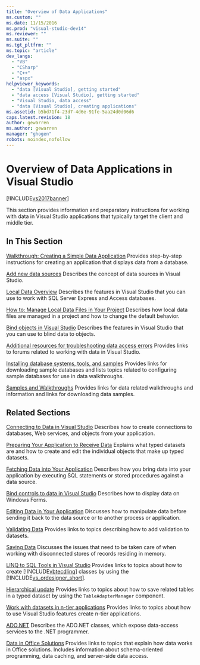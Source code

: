```yaml
---
title: "Overview of Data Applications"
ms.custom: ""
ms.date: 11/15/2016
ms.prod: "visual-studio-dev14"
ms.reviewer: ""
ms.suite: ""
ms.tgt_pltfrm: ""
ms.topic: "article"
dev_langs:
  - "VB"
  - "CSharp"
  - "C++"
  - "aspx"
helpviewer_keywords:
  - "data [Visual Studio], getting started"
  - "data access [Visual Studio], getting started"
  - "Visual Studio, data access"
  - "data [Visual Studio], creating applications"
ms.assetid: b5bd71f4-23d7-4d6e-91fe-5aa24d0d06d6
caps.latest.revision: 18
author: gewarren
ms.author: gewarren
manager: "ghogen"
robots: noindex,nofollow
---
```

# Overview of Data Applications in Visual Studio
[!INCLUDE[vs2017banner](../includes/vs2017banner.md)]

This section provides information and preparatory instructions for working with data in Visual Studio applications that typically target the client and middle tier.

## In This Section
 [Walkthrough: Creating a Simple Data Application](http://msdn.microsoft.com/library/c5d0968c-d86f-4ae9-a2e1-871f208a3bb3)
 Provides step-by-step instructions for creating an application that displays data from a database.

 [Add new data sources](../data-tools/add-new-data-sources.md)
 Describes the concept of data sources in Visual Studio.

 [Local Data Overview](../data-tools/local-data-overview.md)
 Describes the features in Visual Studio that you can use to work with SQL Server Express and Access databases.

 [How to: Manage Local Data Files in Your Project](../data-tools/how-to-manage-local-data-files-in-your-project.md)
 Describes how local data files are managed in a project and how to change the default behavior.

 [Bind objects in Visual Studio](../data-tools/bind-objects-in-visual-studio.md)
 Describes the features in Visual Studio that you can use to blind data to objects.

 [Additional resources for troubleshooting data access errors](../data-tools/additional-resources-for-troubleshooting-data-access-errors.md)
 Provides links to forums related to working with data in Visual Studio.

 [Installing database systems, tools, and samples](../data-tools/installing-database-systems-tools-and-samples.md)
 Provides links for downloading sample databases and lists topics related to configuring sample databases for use in data walkthroughs.

 [Samples and Walkthroughs](../data-tools/data-applications-samples-and-walkthroughs.md)
 Provides links for data related walkthroughs and information and links for downloading data samples.

## Related Sections
 [Connecting to Data in Visual Studio](../data-tools/connecting-to-data-in-visual-studio.md)
 Describes how to create connections to databases, Web services, and objects from your application.

 [Preparing Your Application to Receive Data](http://msdn.microsoft.com/library/c17bdb7e-c234-4f2f-9582-5e55c27356ad)
 Explains what typed datasets are and how to create and edit the individual objects that make up typed datasets.

 [Fetching Data into Your Application](../data-tools/fetching-data-into-your-application.md)
 Describes how you bring data into your application by executing SQL statements or stored procedures against a data source.

 [Bind controls to data in Visual Studio](../data-tools/bind-controls-to-data-in-visual-studio.md)
 Describes how to display data on Windows Forms.

 [Editing Data in Your Application](../data-tools/editing-data-in-your-application.md)
 Discusses how to manipulate data before sending it back to the data source or to another process or application.

 [Validating Data](http://msdn.microsoft.com/library/b3a9ee4e-5d4d-4411-9c56-c811f2b4ee7e)
 Provides links to topics describing how to add validation to datasets.

 [Saving Data](../data-tools/saving-data.md)
 Discusses the issues that need to be taken care of when working with disconnected stores of records residing in memory.

 [LINQ to SQL Tools in Visual Studio](../data-tools/linq-to-sql-tools-in-visual-studio2.md)
 Provides links to topics about how to create [!INCLUDE[vbtecdlinq](../includes/vbtecdlinq-md.md)] classes by using the [!INCLUDE[vs_ordesigner_short](../includes/vs-ordesigner-short-md.md)].

 [Hierarchical update](../data-tools/hierarchical-update.md)
 Provides links to topics about how to save related tables in a typed dataset by using the `TableAdapterManager` component.

 [Work with datasets in n-tier applications](../data-tools/work-with-datasets-in-n-tier-applications.md)
 Provides links to topics about how to use Visual Studio features create n-tier applications.

 [ADO.NET](http://msdn.microsoft.com/library/5b96ed06-9759-4966-a797-a1d5f6ee50ca)
 Describes the ADO.NET classes, which expose data-access services to the .NET programmer.

 [Data in Office Solutions](http://msdn.microsoft.com/library/8478c095-864b-4ed3-8a70-1fc19b411c6a)
 Provides links to topics that explain how data works in Office solutions. Includes information about schema-oriented programming, data caching, and server-side data access.